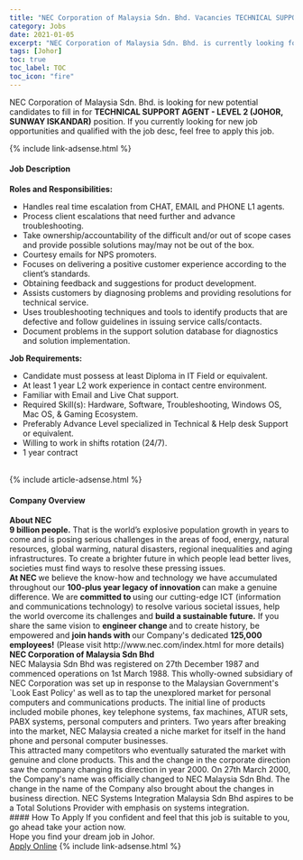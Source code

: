 ```yaml
---
title: "NEC Corporation of Malaysia Sdn. Bhd. Vacancies TECHNICAL SUPPORT AGENT - LEVEL 2 (JOHOR, SUNWAY ISKANDAR)" 
category: Jobs 
date: 2021-01-05 
excerpt: "NEC Corporation of Malaysia Sdn. Bhd. is currently looking for suitable person to fill in the TECHNICAL SUPPORT AGENT - LEVEL 2 (JOHOR, SUNWAY ISKANDAR) which positioned at Johor" 
tags: [Johor] 
toc: true 
toc_label: TOC 
toc_icon: "fire" 
--- 
```


<p>NEC Corporation of Malaysia Sdn. Bhd. is looking for new potential candidates to fill in for <b>TECHNICAL SUPPORT AGENT - LEVEL 2 (JOHOR, SUNWAY ISKANDAR)</b> position. If you currently looking for new job opportunities and qualified with the job desc, feel free to apply this job.
</p>{% include link-adsense.html %} 
<div><div><div><h4>Job Description</h4></div></div><div><div><span><div><div><strong>Roles and Responsibilities:&#160;</strong></div><ul><li>Handles real time escalation from CHAT, EMAIL and PHONE L1 agents.</li><li>Process client escalations that need further and advance troubleshooting.</li><li>Take ownership/accountability of the difficult and/or out of scope cases and provide possible solutions may/may not be out of the box.&#160;</li><li>Courtesy emails for NPS promoters.</li><li>Focuses on delivering a positive customer experience according to the client&#8217;s standards.</li><li>Obtaining feedback and suggestions for product development.</li><li>Assists customers by diagnosing problems and providing resolutions for technical service.</li><li>Uses troubleshooting techniques and tools to identify products that are defective and follow guidelines in issuing service calls/contacts.</li><li>Document problems in the support solution database for diagnostics and solution implementation.&#160;</li></ul><div><strong>Job Requirements:</strong></div><ul><li>Candidate must possess at least Diploma in IT Field or equivalent.&#160;</li><li>At least 1 year L2 work experience in contact centre environment.</li><li>Familiar with Email and Live Chat support.</li><li>Required Skill(s): Hardware, Software, Troubleshooting, Windows OS, Mac OS, &amp; Gaming Ecosystem.</li><li>Preferably Advance Level specialized in Technical &amp; Help desk Support or equivalent.</li><li>Willing to work in shifts rotation (24/7).</li><li>1 year contract&#160;<br>&#160;</li></ul></div></span></div></div></div> 
{% include article-adsense.html %} 
<div><div><div><h4>Company Overview</h4></div></div><div><div><span><div><div>
<strong>About NEC</strong>
<div>
<strong>9 billion people.</strong> That is the world&#8217;s explosive population growth in years to come and is posing serious challenges in the areas of food, energy, natural resources, global warming, natural disasters, regional inequalities and aging infrastructures. To create a brighter future in which people lead better lives, societies must find ways to resolve these pressing issues.</div>
<div>
<strong>At NEC </strong>we believe the know-how and technology we have accumulated throughout our <strong>100-plus year legacy of innovation </strong>can make a genuine difference. We are <strong>committed to </strong>using our cutting-edge ICT (information and communications technology) to resolve various societal issues, help the world overcome its challenges and <strong>build a sustainable future.</strong> If you share the same vision to <strong>engineer change </strong>and to create history, be empowered and <strong>join hands with </strong>our Company's dedicated <strong>125,000 employees!</strong> (Please visit http://www.nec.com/index.html for more details)</div>
</div>
<div>
<strong>NEC Corporation of Malaysia Sdn Bhd</strong></div>
<div>
	NEC Malaysia Sdn Bhd was registered on 27th December 1987 and commenced operations on 1st March 1988. This wholly-owned subsidiary of NEC Corporation was set up in response to the Malaysian Government's `Look East Policy' as well as to tap the unexplored market for personal computers and communications products. The initial line of products included mobile phones, key telephone systems, fax machines, ATUR sets, PABX systems, personal computers and printers. Two years after breaking into the market, NEC Malaysia created a niche market for itself in the hand phone and personal computer businesses.</div>
<div>
	This attracted many competitors who eventually saturated the market with genuine and clone products. This and the change in the corporate direction saw the company changing its direction in year 2000. On 27th March 2000, the Company's name was officially changed to NEC Malaysia Sdn Bhd. The change in the name of the Company also brought about the changes in business direction. NEC Systems Integration Malaysia Sdn Bhd aspires to be a Total Solutions Provider with emphasis on systems integration.</div></div></span></div></div></div> 
#### How To Apply 
If you confident and feel that this job is suitable to you, go ahead take your action now. <br/> 
Hope you find your dream job in Johor. <br/> 
<a href="https://www.jobstreet.com.my/en/job/technical-support-agent-level-2-johor-sunway-iskandar-4455777?jobId=jobstreet-my-job-4455777&sectionRank=28&token=0~19c146e5-e524-475c-9b51-1f9715304660&fr=SRP%20View%20In%20New%20Ta" class="btn btn--info" target="_blank" rel="nofollow noopenner">Apply Online</a> 
{% include link-adsense.html %} 